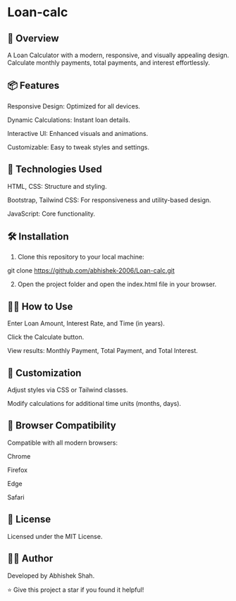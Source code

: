 # Loan-calc

## 🎯 Overview

A Loan Calculator with a modern, responsive, and visually appealing design. Calculate monthly payments, total payments, and interest effortlessly.

## 📦 Features

Responsive Design: Optimized for all devices.

Dynamic Calculations: Instant loan details.

Interactive UI: Enhanced visuals and animations.

Customizable: Easy to tweak styles and settings.

## 📄 Technologies Used

HTML, CSS: Structure and styling.

Bootstrap, Tailwind CSS: For responsiveness and utility-based design.

JavaScript: Core functionality.

## 🛠️ Installation

1. Clone this repository to your local machine:

git clone https://github.com/abhishek-2006/Loan-calc.git

2. Open the project folder and open the index.html file in your browser.

## 👨‍💻 How to Use

Enter Loan Amount, Interest Rate, and Time (in years).

Click the Calculate button.

View results: Monthly Payment, Total Payment, and Total Interest.

## 🌟 Customization

Adjust styles via CSS or Tailwind classes.

Modify calculations for additional time units (months, days).

## 🔗 Browser Compatibility

Compatible with all modern browsers:

Chrome

Firefox

Edge

Safari

## 📜 License

Licensed under the MIT License.

## 👨‍💼 Author

Developed by Abhishek Shah.

⭐ Give this project a star if you found it helpful!